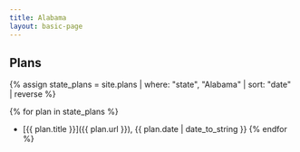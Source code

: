 ```yaml
---
title: Alabama
layout: basic-page
---
```


Plans
---

{% assign state_plans = site.plans | where: "state", "Alabama" | sort: "date" | reverse %}

{% for plan in state_plans %}
- [{{ plan.title }}]({{ plan.url }}), {{ plan.date | date_to_string }}
{% endfor %}
